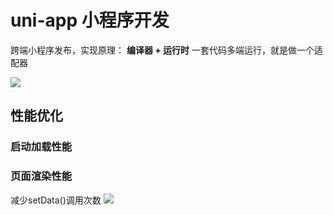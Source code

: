 # uni-app 小程序开发

跨端小程序发布，实现原理： **编译器 + 运行时**
一套代码多端运行，就是做一个适配器

![](~@public/fe-framework/frame/0004.png)

## 性能优化
### 启动加载性能

### 页面渲染性能
减少setData()调用次数
![](~@public/fe-framework/frame/0005.png)